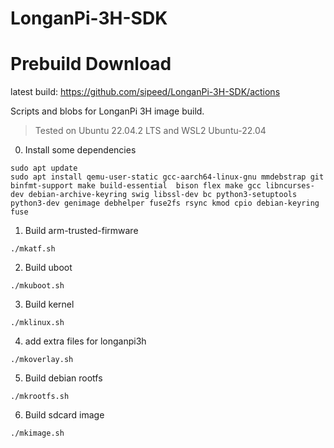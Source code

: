 # LonganPi-3H-SDK

# Prebuild Download

latest build: https://github.com/sipeed/LonganPi-3H-SDK/actions

Scripts and blobs for LonganPi 3H image build.
> Tested on Ubuntu 22.04.2 LTS and WSL2 Ubuntu-22.04

0. Install some dependencies
```shell
sudo apt update
sudo apt install qemu-user-static gcc-aarch64-linux-gnu mmdebstrap git binfmt-support make build-essential  bison flex make gcc libncurses-dev debian-archive-keyring swig libssl-dev bc python3-setuptools python3-dev genimage debhelper fuse2fs rsync kmod cpio debian-keyring fuse
```

1. Build arm-trusted-firmware
```shell
./mkatf.sh
```

2. Build uboot
```shell
./mkuboot.sh
```

3. Build kernel
```shell
./mklinux.sh
```

4. add extra files for longanpi3h

```shell
./mkoverlay.sh
```

5. Build debian rootfs

```shell
./mkrootfs.sh
```

6. Build sdcard image

```shell
./mkimage.sh
```
